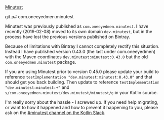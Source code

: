 [Minutest](README.md)

git p# com.oneeyedmen.minutest

Minutest was previously published as `com.oneeyedmen.minutest`. I have recently (2019-02-08) moved to its own domain `dev.minutest`, but in the process have lost the previous versions published on Bintray. 

Because of limitations with Bintray I cannot completely rectify this situation. Instead I have published version 0.43.0 (the last under com.oneeyedmen) with the Maven coordinates `dev.minutest:minutest:0.43.0` but the old `com.oneeyedmen.minutest` package.

If you are using Minutest prior to version 0.45.0 please update your build to reference `testImplementation "dev.minutest:minutest:0.43.0"` and that should get you back building. Then update to reference `testImplementation "dev.minutest:minutest:+"` and `s/com.oneeyedmen.minutest/dev.minutest/minutest/g` in your Kotlin source. 

I'm really sorry about the hassle - I screwed up. If you need help migrating, or want to how it happened and how to prevent it happening to you, please ask on the [#minutest channel on the Kotlin Slack](https://kotlinlang.slack.com/messages/CCYE00YM6).